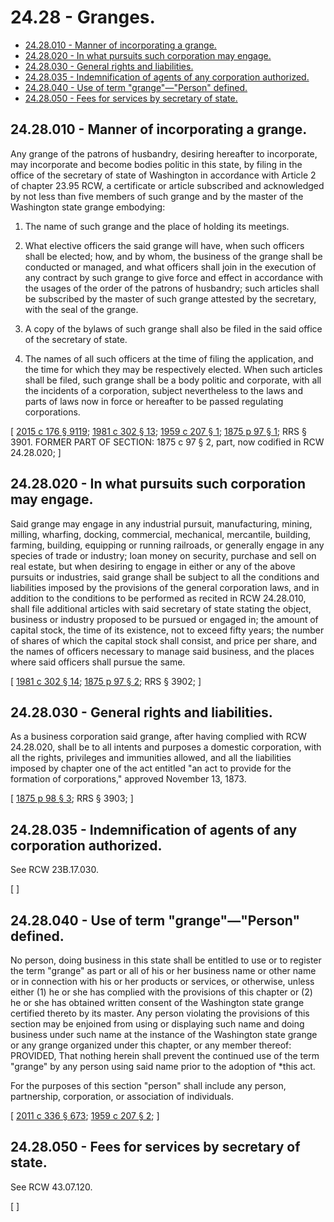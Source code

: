 # 24.28 - Granges.
* [24.28.010 - Manner of incorporating a grange.](#2428010---manner-of-incorporating-a-grange)
* [24.28.020 - In what pursuits such corporation may engage.](#2428020---in-what-pursuits-such-corporation-may-engage)
* [24.28.030 - General rights and liabilities.](#2428030---general-rights-and-liabilities)
* [24.28.035 - Indemnification of agents of any corporation authorized.](#2428035---indemnification-of-agents-of-any-corporation-authorized)
* [24.28.040 - Use of term "grange"—"Person" defined.](#2428040---use-of-term-grangeperson-defined)
* [24.28.050 - Fees for services by secretary of state.](#2428050---fees-for-services-by-secretary-of-state)
## 24.28.010 - Manner of incorporating a grange.
Any grange of the patrons of husbandry, desiring hereafter to incorporate, may incorporate and become bodies politic in this state, by filing in the office of the secretary of state of Washington in accordance with Article 2 of chapter 23.95 RCW, a certificate or article subscribed and acknowledged by not less than five members of such grange and by the master of the Washington state grange embodying:

1. The name of such grange and the place of holding its meetings.

2. What elective officers the said grange will have, when such officers shall be elected; how, and by whom, the business of the grange shall be conducted or managed, and what officers shall join in the execution of any contract by such grange to give force and effect in accordance with the usages of the order of the patrons of husbandry; such articles shall be subscribed by the master of such grange attested by the secretary, with the seal of the grange.

3. A copy of the bylaws of such grange shall also be filed in the said office of the secretary of state.

4. The names of all such officers at the time of filing the application, and the time for which they may be respectively elected. When such articles shall be filed, such grange shall be a body politic and corporate, with all the incidents of a corporation, subject nevertheless to the laws and parts of laws now in force or hereafter to be passed regulating corporations.

\[ [2015 c 176 § 9119](https://lawfilesext.leg.wa.gov/biennium/2015-16/Pdf/Bills/Session%20Laws/Senate/5387.SL.pdf?cite=2015%20c%20176%20§%209119); [1981 c 302 § 13](https://leg.wa.gov/CodeReviser/documents/sessionlaw/1981c302.pdf?cite=1981%20c%20302%20§%2013); [1959 c 207 § 1](https://leg.wa.gov/CodeReviser/documents/sessionlaw/1959c207.pdf?cite=1959%20c%20207%20§%201); [1875 p 97 § 1](https://leg.wa.gov/CodeReviser/Pages/session_laws.aspx?cite=1875%20p%2097%20§%201); RRS § 3901. FORMER PART OF SECTION: 1875 c 97 § 2, part, now codified in RCW  24.28.020; \]

## 24.28.020 - In what pursuits such corporation may engage.
Said grange may engage in any industrial pursuit, manufacturing, mining, milling, wharfing, docking, commercial, mechanical, mercantile, building, farming, building, equipping or running railroads, or generally engage in any species of trade or industry; loan money on security, purchase and sell on real estate, but when desiring to engage in either or any of the above pursuits or industries, said grange shall be subject to all the conditions and liabilities imposed by the provisions of the general corporation laws, and in addition to the conditions to be performed as recited in RCW 24.28.010, shall file additional articles with said secretary of state stating the object, business or industry proposed to be pursued or engaged in; the amount of capital stock, the time of its existence, not to exceed fifty years; the number of shares of which the capital stock shall consist, and price per share, and the names of officers necessary to manage said business, and the places where said officers shall pursue the same.

\[ [1981 c 302 § 14](https://leg.wa.gov/CodeReviser/documents/sessionlaw/1981c302.pdf?cite=1981%20c%20302%20§%2014); [1875 p 97 § 2](https://leg.wa.gov/CodeReviser/Pages/session_laws.aspx?cite=1875%20p%2097%20§%202); RRS § 3902; \]

## 24.28.030 - General rights and liabilities.
As a business corporation said grange, after having complied with RCW 24.28.020, shall be to all intents and purposes a domestic corporation, with all the rights, privileges and immunities allowed, and all the liabilities imposed by chapter one of the act entitled "an act to provide for the formation of corporations," approved November 13, 1873.

\[ [1875 p 98 § 3](https://leg.wa.gov/CodeReviser/Pages/session_laws.aspx?cite=1875%20p%2098%20§%203); RRS § 3903; \]

## 24.28.035 - Indemnification of agents of any corporation authorized.
See RCW 23B.17.030.

\[ \]

## 24.28.040 - Use of term "grange"—"Person" defined.
No person, doing business in this state shall be entitled to use or to register the term "grange" as part or all of his or her business name or other name or in connection with his or her products or services, or otherwise, unless either (1) he or she has complied with the provisions of this chapter or (2) he or she has obtained written consent of the Washington state grange certified thereto by its master. Any person violating the provisions of this section may be enjoined from using or displaying such name and doing business under such name at the instance of the Washington state grange or any grange organized under this chapter, or any member thereof: PROVIDED, That nothing herein shall prevent the continued use of the term "grange" by any person using said name prior to the adoption of *this act.

For the purposes of this section "person" shall include any person, partnership, corporation, or association of individuals.

\[ [2011 c 336 § 673](https://lawfilesext.leg.wa.gov/biennium/2011-12/Pdf/Bills/Session%20Laws/Senate/5045.SL.pdf?cite=2011%20c%20336%20§%20673); [1959 c 207 § 2](https://leg.wa.gov/CodeReviser/documents/sessionlaw/1959c207.pdf?cite=1959%20c%20207%20§%202); \]

## 24.28.050 - Fees for services by secretary of state.
See RCW 43.07.120.

\[ \]

